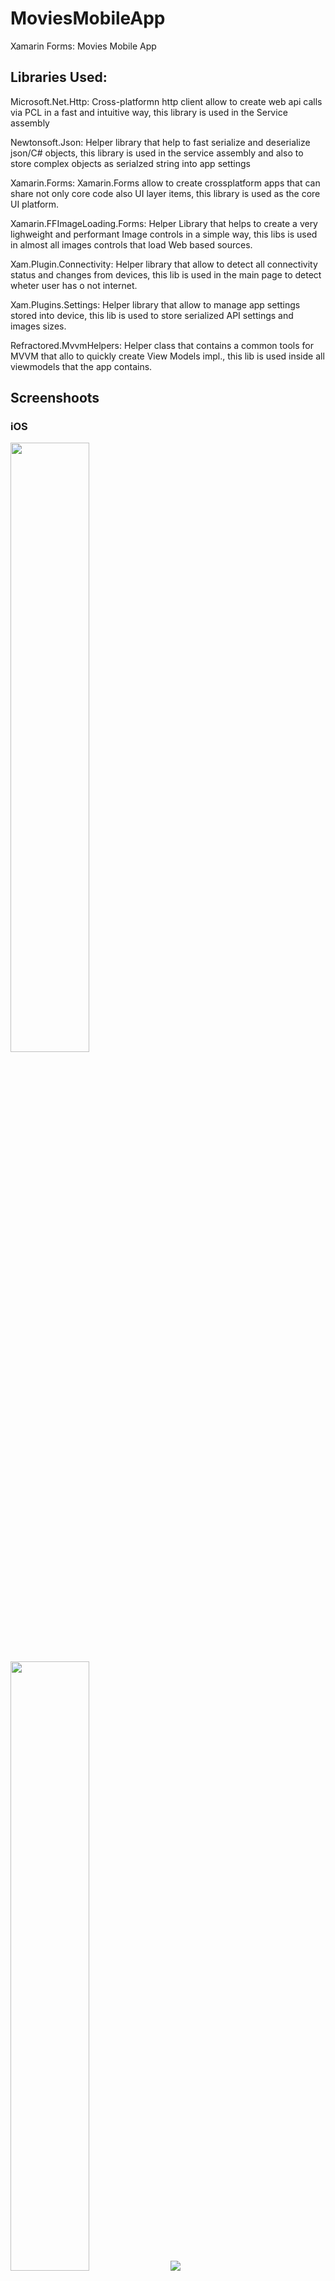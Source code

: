 # MoviesMobileApp
Xamarin Forms: Movies Mobile App

## Libraries Used:

Microsoft.Net.Http: Cross-platformn http client allow to create web api calls via PCL in a fast and intuitive way, this library is used in the Service assembly

Newtonsoft.Json: Helper library that help to fast serialize and deserialize json/C# objects, this library is used in the service assembly and also to store complex objects as serialzed string into app settings 

Xamarin.Forms: Xamarin.Forms allow to create crossplatform apps that can share not only core code also UI layer items, this library is used as the core UI platform.

Xamarin.FFImageLoading.Forms: Helper Library that helps to create a very lighweight and performant Image controls in a simple way, this libs is used in almost all images controls that load Web based sources.

Xam.Plugin.Connectivity: Helper library that allow to detect all connectivity status and changes from devices, this lib is used in the main page to detect wheter user has o not internet.

Xam.Plugins.Settings: Helper library that allow to manage app settings stored into device, this lib is used to store serialized API settings and images sizes.

Refractored.MvvmHelpers: Helper class that contains a common tools for MVVM that allo to quickly create View Models impl., this lib is used inside all viewmodels that the app contains.

## Screenshoots

### iOS
<img width="50%" src="Screenshoots/iOS_Main.png"/>
<img width="50%" src="Screenshoots/iOS_Main_Search.png"/>
<img src="Screenshoots/iOS_Main_Land.png"/>
<img width="50%" src="Screenshoots/iOS_Details_1.png"/>
<img width="50%" src="Screenshoots/iOS_Details_2.png"/>
<img src="Screenshoots/iOS_Details_Land_1.png"/>
<img src="Screenshoots/iOS_Details_Land_2.png"/>

### Android
<img width="50%" src="Screenshoots/Android_Main.png"/>
<img width="50%" src="Screenshoots/Android_Main_Search.png"/>
<img src="Screenshoots/Android_Main_Land.png"/>
<img width="50%" src="Screenshoots/Android_Details_1.png"/>
<img width="50%" src="Screenshoots/Android_Details_2.png"/>
<img src="Screenshoots/Android_Details_Land_1.png"/>
<img src="Screenshoots/Android_Details_Land_2.png"/>
